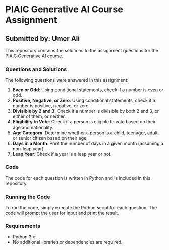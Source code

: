# PIAIC Generative AI Course Assignment
## Submitted by: Umer Ali

This repository contains the solutions to the assignment questions for the PIAIC Generative AI course.

### Questions and Solutions

The following questions were answered in this assignment:

1. **Even or Odd**: Using conditional statements, check if a number is even or odd.
2. **Positive, Negative, or Zero**: Using conditional statements, check if a number is positive, negative, or zero.
3. **Divisible by 2 and 3**: Check if a number is divisible by both 2 and 3, or either of them, or neither.
4. **Eligibility to Vote**: Check if a person is eligible to vote based on their age and nationality.
5. **Age Category**: Determine whether a person is a child, teenager, adult, or senior citizen based on their age.
6. **Days in a Month**: Print the number of days in a given month (assuming a non-leap year).
7. **Leap Year**: Check if a year is a leap year or not.

### Code

The code for each question is written in Python and is included in this repository.

### Running the Code

To run the code, simply execute the Python script for each question. The code will prompt the user for input and print the result.

### Requirements

* Python 3.x
* No additional libraries or dependencies are required.
